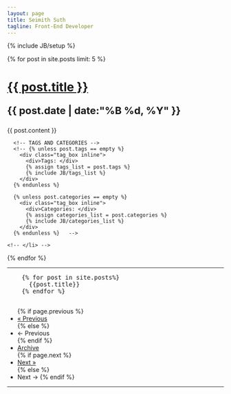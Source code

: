 ```yaml
---
layout: page
title: Seimith Suth
tagline: Front-End Developer
---
```

{% include JB/setup %}

<!-- <ul class=""> -->
  {% for post in site.posts limit: 5 %}  
    <!-- <li class=""> -->
      <h1 class=""><a href="{{ post.url }}">{{ post.title }}</a><small><p>{{ post.date | date:"%B %d, %Y" }}</p></small></h1>
      <!-- <p>{{ post.content | strip_html | truncatewords:20}}</p> -->
      <p class="">{{ post.content }}</p>


      <!-- TAGS AND CATEGORIES -->
      <!-- {% unless post.tags == empty %}
        <div class="tag_box inline">
          <div>Tags: </div>
          {% assign tags_list = post.tags %}
          {% include JB/tags_list %}
        </div>
      {% endunless %}  

      {% unless post.categories == empty %}
        <div class="tag_box inline">
          <div>Categories: </div>
          {% assign categories_list = post.categories %}
          {% include JB/categories_list %}
        </div>
      {% endunless %}   -->

    <!-- </li> -->
  {% endfor %}


  <hr>
  <pre>
    {% for post in site.posts%}
      {{post.title}}
    {% endfor %}
  </pre>
    <ul class="pagination">
    {% if page.previous %}
      <li class="prev"><a href="{{ BASE_PATH }}{{ page.previous.url }}" title="{{ page.previous.title }}">&laquo; Previous</a></li>
    {% else %}
      <li class="prev disabled"><a>&larr; Previous</a></li>
    {% endif %}
      <li><a href="{{ BASE_PATH }}{{ site.JB.archive_path }}">Archive</a></li>
    {% if page.next %}
      <li class="next"><a href="{{ BASE_PATH }}{{ page.next.url }}" title="{{ page.next.title }}">Next &raquo;</a></li>
    {% else %}
      <li class="next disabled"><a>Next &rarr;</a>
    {% endif %}
    </ul>
  <hr>

<!-- USE THIS TO HIGHLIGHT CODE -->
<!-- {% highlight ruby %}
  ruby code in here...
{% endhighlight %} -->
